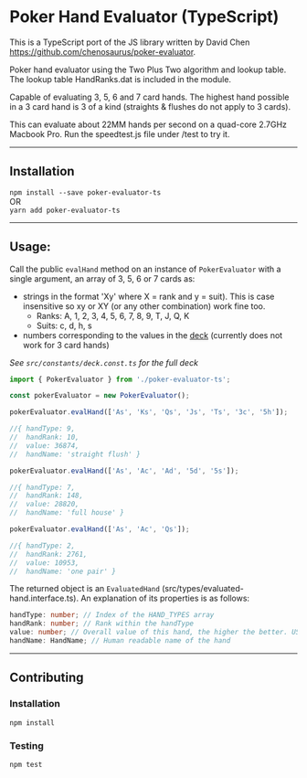 # Poker Hand Evaluator (TypeScript)

This is a TypeScript port of the JS library written by David Chen https://github.com/chenosaurus/poker-evaluator.

Poker hand evaluator using the Two Plus Two algorithm and lookup table.
The lookup table HandRanks.dat is included in the module.

Capable of evaluating 3, 5, 6 and 7 card hands.  The highest hand possible in a 3 card hand is 3 of a kind (straights & flushes do not apply to 3 cards).

This can evaluate about 22MM hands per second on a quad-core 2.7GHz Macbook Pro. Run the speedtest.js file under /test to try it.

---

## Installation
`npm install --save poker-evaluator-ts`  
  OR  
`yarn add poker-evaluator-ts`

---

## Usage:

Call the public `evalHand` method on an instance of `PokerEvaluator` with a single argument, an array of 3, 5, 6 or 7 cards as:  
- strings in the format 'Xy' where X = rank and y = suit). This is case insensitive so xy or XY (or any other combination) work fine too.  
  - Ranks: A, 1, 2, 3, 4, 5, 6, 7, 8, 9, T, J, Q, K  
  - Suits: c, d, h, s  
- numbers corresponding to the values in the [deck](src/constants/deck.const.ts) (currently does not work for 3 card hands)

_See `src/constants/deck.const.ts` for the full deck_

```ts
import { PokerEvaluator } from './poker-evaluator-ts';

const pokerEvaluator = new PokerEvaluator();

pokerEvaluator.evalHand(['As', 'Ks', 'Qs', 'Js', 'Ts', '3c', '5h']);

//{ handType: 9,
//  handRank: 10,
//  value: 36874,
//  handName: 'straight flush' }

pokerEvaluator.evalHand(['As', 'Ac', 'Ad', '5d', '5s']);

//{ handType: 7,
//  handRank: 148,
//  value: 28820,
//  handName: 'full house' }

pokerEvaluator.evalHand(['As', 'Ac', 'Qs']);

//{ handType: 2,
//  handRank: 2761,
//  value: 10953,
//  handName: 'one pair' }
```

The returned object is an `EvaluatedHand` (src/types/evaluated-hand.interface.ts). An explanation of its properties is as follows:  
```ts
handType: number; // Index of the HAND_TYPES array  
handRank: number; // Rank within the handType  
value: number; // Overall value of this hand, the higher the better. USE THIS TO DETERMINE WINNER OF A HAND  
handName: HandName; // Human readable name of the hand
```

---

## Contributing
### Installation
`npm install`

### Testing 
`npm test`
